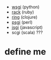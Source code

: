 * [wsgi](http://www.python.org/dev/peps/pep-0333/) (python) 
* [rack](http://rack.rubyforge.org/doc/files/SPEC.html) (ruby) 
* [ring](http://github.com/mmcgrana/ring/blob/master/SPEC) (clojure)
* [psgi](http://search.cpan.org/~miyagawa/PSGI-1.03/PSGI.pod#SPECIFICATION) (perl) 
* [jsgi](http://jackjs.org/jsgi-spec.html) (javascript) 
* scgi (scala) ???

# define me